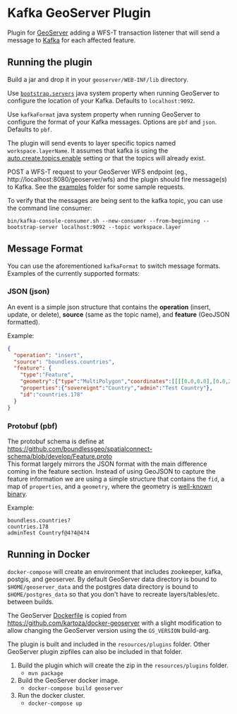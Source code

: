 # Kafka GeoServer Plugin
Plugin for [GeoServer](http://geoserver.org/) adding a WFS-T transaction listener that will send a message to [Kafka](https://kafka.apache.org/) for each affected feature.

## Running the plugin
Build a jar and drop it in your `geoserver/WEB-INF/lib` directory.

Use [`bootstrap.servers`](https://kafka.apache.org/documentation/#producerconfigs) java system property when running GeoServer to configure the location of your Kafka. Defaults to `localhost:9092`.

Use `kafkaFormat` java system property when running GeoServer to configure the format of your Kafka messages. Options are `pbf` and `json`. Defaults to `pbf`.

The plugin will send events to layer specific topics named `workspace.layerName`. It assumes that kafka is using the [auto.create.topics.enable](https://kafka.apache.org/documentation/#brokerconfigs) setting or that the topics will already exist.

POST a WFS-T request to your GeoServer WFS endpoint (eg., http://localhost:8080/geoserver/wfs) and the plugin should fire message(s) to Kafka. See the [examples](examples) folder for some sample requests.

To verify that the messages are being sent to the kafka topic, you can use the command line consumer:
```
bin/kafka-console-consumer.sh --new-consumer --from-beginning --bootstrap-server localhost:9092 --topic workspace.layer
```

## Message Format
You can use the aforementioned `kafkaFormat` to switch message formats.  
Examples of the currently supported formats:

### JSON (json)
An event is a simple json structure that contains the **operation** (insert, update, or delete), **source** (same as the topic name), and **feature** (GeoJSON formatted).

Example:
```json
{
  "operation": "insert",
  "source": "boundless.countries",
  "feature": {
    "type":"Feature",
    "geometry":{"type":"MultiPolygon","coordinates":[[[[0.0,0.0],[0.0,20],[-20,20],[-20,0.0],[0.0,0.0]]]]},
    "properties":{"sovereignt":"Country","admin":"Test Country"},
    "id":"countries.178"
  }
}
```

### Protobuf (pbf)
The protobuf schema is define at https://github.com/boundlessgeo/spatialconnect-schema/blob/develop/Feature.proto  
This format largely mirrors the JSON format with the main difference coming in the feature section. Instead of using GeoJSON to capture the feature information we are using a simple structure that contains the `fid`, a map of `properties`, and a `geometry`, where the geometry is [well-known binary](https://en.wikipedia.org/wiki/Well-known_text).

Example:
```pbf
boundless.countries?
countries.178
adminTest Countryf@4?4@4?4
```

## Running in Docker
`docker-compose` will create an environment that includes zookeeper, kafka, postgis, and geoserver. By default GeoServer data directory is bound to `$HOME/geoserver_data` and the postgres data directory is bound to `$HOME/postgres_data` so that you don't have to recreate layers/tables/etc. between builds.

The GeoServer [Dockerfile](Dockerfile) is copied from https://github.com/kartoza/docker-geoserver with a slight modification to allow changing the GeoServer version using the `GS_VERSION` build-arg.

The plugin is built and included in the `resources/plugins` folder. Other GeoServer plugin zipfiles can also be included in that folder.

1. Build the plugin which will create the zip in the `resources/plugins` folder.
    - `mvn package`
2. Build the GeoServer docker image.
    - `docker-compose build geoserver`
3. Run the docker cluster.
    - `docker-compose up`
